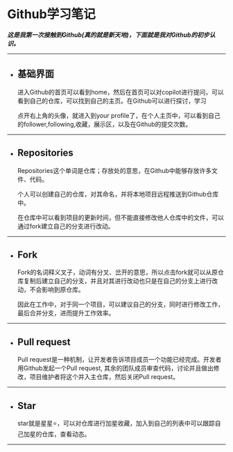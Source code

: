 # Github学习笔记

***这是我第一次接触到Github(真的就是新天地)，下面就是我对Github的初步认识。***

---

* ## 基础界面

  进入Github的首页可以看到home，然后在首页可以对copilot进行提问，可以看到自己的仓库，可以找到自己的主页。在Github可以进行探讨，学习
  
  点开右上角的头像，就进入到your profile了，在个人主页中，可以看到自己的follower,following,收藏，展示区，以及在Github的提交次数。
  

---

* ## Repositories

  Repositories这个单词是仓库；存放处的意思，在Github中能够存放许多文件、代码。

  个人可以创建自己的仓库，对其命名，并将本地项目远程推送到Github仓库中。

  在仓库中可以看到项目的更新时间，但不能直接修改他人仓库中的文件，可以通过fork建立自己的分支进行改动。

---

* ## Fork

  Fork的名词释义叉子，动词有分叉、岔开的意思，所以点击fork就可以从原仓库复制后建立自己的分支，并且对其进行改动也只是在自己的分支上进行改动，不会影响到原仓库。

  因此在工作中，对于同一个项目，可以建议自己的分支，同时进行修改工作，最后合并分支，进而提升工作效率。

---

* ## Pull request

  Pull request是一种机制，让开发者告诉项目成员一个功能已经完成。开发者用Github发起一个Pull request, 其余的团队成员审查代码，讨论并且做出修改，项目维护者将这个并入主仓库，然后关闭Pull request。

---

* ## Star

  star就是星星⭐，可以对仓库进行加星收藏，加入到自己的列表中可以跟踪自己加星的仓库，查看动态。

---



​        